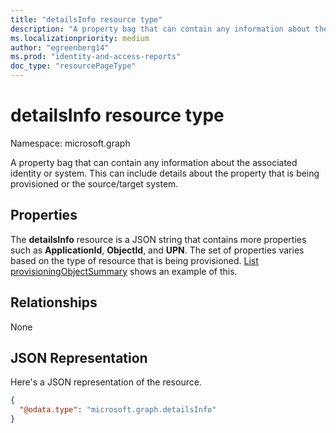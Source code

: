 ```yaml
---
title: "detailsInfo resource type"
description: "A property bag that can contain any information about the associated identity or system."
ms.localizationpriority: medium
author: "egreenberg14"
ms.prod: "identity-and-access-reports"
doc_type: "resourcePageType"
---
```


# detailsInfo resource type

Namespace: microsoft.graph

A property bag that can contain any information about the associated identity or system. This can include details about the property that is being provisioned or the source/target system.

## Properties
The **detailsInfo** resource is a JSON string that contains more properties such as **ApplicationId**, **ObjectId**, and **UPN**. The set of properties varies based on the type of resource that is being provisioned. [List provisioningObjectSummary](../api/provisioningobjectsummary-list.md) shows an example of this.

## Relationships
None
## JSON Representation
Here's a JSON representation of the resource.
<!--{
  "blockType": "resource",
  "@odata.type": "microsoft.graph.detailsInfo",
  "openType": true,
 "optionalProperties": [
 
 ],
}-->
``` json
{
  "@odata.type": "microsoft.graph.detailsInfo"
}
```


